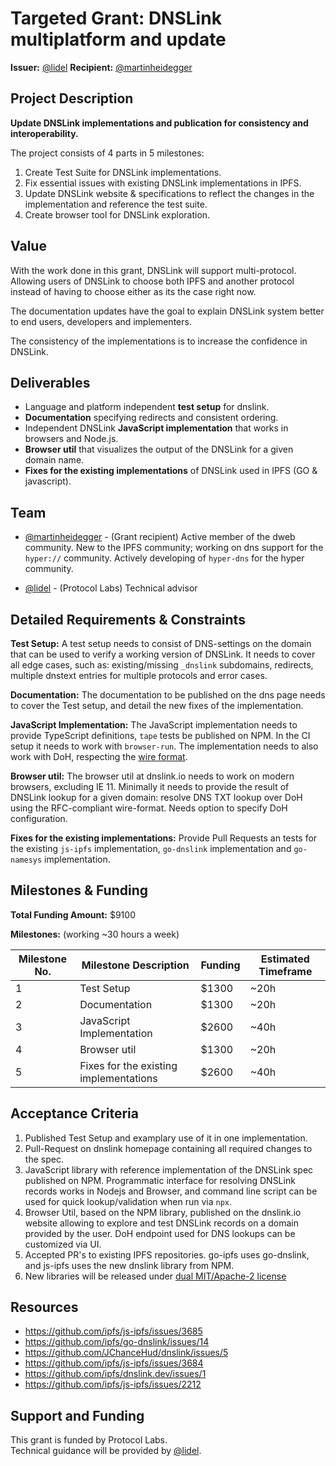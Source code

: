 # Targeted Grant: DNSLink multiplatform and update

**Issuer:** [@lidel][]
**Recipient:** [@martinheidegger][]

## Project Description

**Update DNSLink implementations and publication for consistency and interoperability.**

The project consists of 4 parts in 5 milestones:

1. Create Test Suite for DNSLink implementations.
2. Fix essential issues with existing DNSLink implementations in IPFS.
3. Update DNSLink website & specifications to reflect the changes in the implementation and reference the test suite.
4. Create browser tool for DNSLink exploration.

## Value

With the work done in this grant, DNSLink will support multi-protocol. Allowing users of DNSLink to choose both IPFS and another protocol instead of having to choose either as its the case right now.

The documentation updates have the goal to explain DNSLink system better to end users, developers and implementers.

The consistency of the implementations is to increase the confidence in DNSLink.

## Deliverables

- Language and platform independent **test setup** for dnslink.
- **Documentation** specifying redirects and consistent ordering.
- Independent DNSLink **JavaScript implementation** that works in browsers and Node.js.
- **Browser util** that visualizes the output of the DNSLink for a given domain name.
- **Fixes for the existing implementations** of DNSLink used in IPFS (GO & javascript).

## Team

- [@martinheidegger][] - (Grant recipient) Active member of the dweb community.
   New to the IPFS community; working on dns support for the `hyper://` community. Actively developing of `hyper-dns` for the hyper community.

- [@lidel][] - (Protocol Labs) Technical advisor

## Detailed Requirements & Constraints

**Test Setup:** A test setup needs to consist of DNS-settings on the domain that can be used to verify a working version of DNSLink. It needs to cover all edge cases, such as: existing/missing `_dnslink` subdomains, redirects, multiple dnstext entries for multiple protocols and error cases.

**Documentation:** The documentation to be published on the dns page needs to cover the Test setup, and detail the new fixes of the implementation.

**JavaScript Implementation:** The JavaScript implementation needs to provide TypeScript definitions, `tape` tests be published on NPM. In the CI setup it needs to work with `browser-run`. The implementation needs to also work with DoH, respecting the [wire format](https://developers.cloudflare.com/1.1.1.1/dns-over-https/wireformat).

**Browser util:** The browser util at dnslink.io needs to work on modern browsers, excluding IE 11. Minimally it needs to provide the result of DNSLink lookup for a given domain: resolve DNS TXT lookup over DoH using the RFC-compliant wire-format. Needs option to specify DoH configuration.

**Fixes for the existing implementations:** Provide Pull Requests an tests for the existing `js-ipfs` implementation, `go-dnslink` implementation and `go-namesys` implementation.

## Milestones & Funding

**Total Funding Amount:**  $9100 <!-- List the total proposed funding amount (currently in USD, eventually can be a distribution between USD/FIL)-->

**Milestones:** (working ~30 hours a week)<!-- Make sure that the values in the Funding column add up to the Total Funding Amount listed above.-->

| Milestone No. | Milestone Description | Funding | Estimated Timeframe |
| --- | --- | --- | --- |
| 1 | Test Setup | $1300 | ~20h  |
| 2 | Documentation | $1300 | ~20h  |
| 3 | JavaScript Implementation | $2600 | ~40h  |
| 4 | Browser util | $1300 | ~20h |
| 5 | Fixes for the existing implementations | $2600 | ~40h  |

## Acceptance Criteria

<!-- What are the acceptance criteria for each milestone and for the final deliverables? These should be as objective as possible. They will be used to determine whether or not a grantee will receive payment for work completed for a milestone. -->

1. Published Test Setup and examplary use of it in one implementation.
2. Pull-Request on dnslink homepage containing all required changes to the spec.
3. JavaScript library with reference implementation of the DNSLink spec published on NPM. Programmatic interface for resolving DNSLink records works in Nodejs and Browser, and command line script can be used for quick lookup/validation when run via `npx`.
4. Browser Util, based on the NPM library, published on the dnslink.io website allowing to explore and test DNSLink records on a domain provided by the user. DoH endpoint used for DNS lookups can be customized via UI.
6. Accepted PR's to existing IPFS repositories. go-ipfs uses go-dnslink, and js-ipfs uses the new dnslink library from NPM. 
7. New libraries will be released under [dual MIT/Apache-2 license](https://protocol.ai/blog/announcing-the-permissive-license-stack/)

## Resources

<!-- Link any resources that might be helpful for an implementer who is working on this project.-->

- https://github.com/ipfs/js-ipfs/issues/3685
- https://github.com/ipfs/go-dnslink/issues/14
- https://github.com/JChanceHud/dnslink/issues/5
- https://github.com/ipfs/js-ipfs/issues/3684
- https://github.com/ipfs/dnslink.dev/issues/1
- https://github.com/ipfs/js-ipfs/issues/2212

## Support and Funding


This grant is funded by Protocol Labs.  
Technical guidance will be provided by [@lidel][].

[@lidel]: https://github.com/lidel
[@martinheidegger]: https://github.com/martinheidegger
